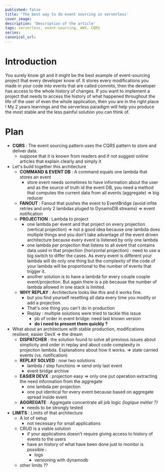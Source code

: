 ```yaml
---
published: false
title: 'The best way to do event sourcing in serverless'
cover_image:
description: 'Description of the article'
tags: serverless, event-sourcing, AWS, CQRS
series:
canonical_url:
---
```


# Introduction
You surely know git and it might be the best example of event-sourcing project that every developer know of. It stores every modifications you made in your code into events that are called commits, then the developer has access to the whole history of changes. If you want to implement a project that needs to access the history of what happened throughout the life of the user of even the whole application, then you are in the right place ! My 2 years learnings and the serverless paradigm will help you produce the most stable and the less painful solution you can think of.

# Plan
- **CQRS** : The event sourcing pattern uses the CQRS pattern to store and deliver data.
  - suppose that it is known from readers and if not suggest online articles that explain clearly and simply it
- Let's build together this architecture
  - **COMMAND & EVENT DB** : A command equals one lambda that stores an event
    - store event needs sometimes to have information about the user and as the source of truth id the event DB, you need a method that computes the current data from all events (aggregate) => big reducer
  - **FANOUT** : Fanout that pushes the event to EventBridge (avoid infite retries and only 2 lambdas pluged to DynamoDB streams) => event notification
  - **PROJECTION** : Lambda to project
    - one lambda per event and that project on every projection (vertical projection) => not a good idea because one lambda does multiple things and you don't take advantage of the event driven architecture because every event is listened by only one lambda
    - one lambda per projection that listens to all event that contains data used in that projection (horizontal projection) : need to use a big switch to differ the cases. As every event is different your lambda will do only one thing but the complexity of the code of your lambda will be proportional to the number of events that trigger it.
    - another solution is to have a lambda for every couple couple event/projection. But again there is a pb because the number of lambda allowed in one stack is limited.
  - **WHY REPLAY** : Architecture looks like *this* and it works fine.
    - but you find yourself resetting all data every time you modify or add a projection.
    - That's one thing you can't do in production
    - Replay : multiple solutions were tried to tackle this issue
      - pb of order in event bridge: need last known version
      - **do i need to present them quickly ?**
- What about an architecture with stable production, modifications resilient, easier DevX => the dream
  - **DISPATCHER** : the solution found to solve all previous issues about simplicity and order in replay and about code complexity in projection lambda. Explanations about how it works. => state carried events (vs. notification)
  - **REPLAY SOLVED** : now two solutions
    - lambda / step functions => send only last event
    - event bridge archive
  - **EASIER DEVX** : projection easy => only one put operation extracting the need information from the aggregate
    - one lambda per projection
    - one put identical for every event because based on aggregate spread inside event
  - **AGGREGATE** : Aggregate concentrate all job logic *(logique métier ?)*
    - needs to be strongly tested
- **LIMITS** : Limits of that architecture
  - A lot of setup
    - not necessary for small applications
  - CRUD is a viable solution
    - if your applications doesn't require giving access to history of events to the users
    - have an history of what have been done just to monitor is possible :
      - logs
      - versioning with dynamodb
  - other limits ??
